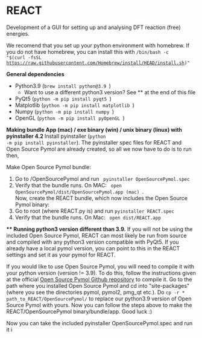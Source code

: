 # REACT
Development of a GUI for setting up and analysing DFT reaction (free) energies.

We recomend that you set up your python environment with homebrew. If you do not have homebrew, you can install this with <code>/bin/bash -c "$(curl -fsSL https://raw.githubusercontent.com/Homebrew/install/HEAD/install.sh)"</code>


<strong>General dependencies</strong>
<ul>
  <li>Python3.9 (<code>brew install python@3.9 </code>)
    <ul>
    <li> Want to use a different python3 version? See ** at the end of this file</li>
  </ul> </li>
  <li>PyQt5 (<code>python -m pip install pyqt5 </code>) </li>
  <li>Matplotlib (<code>python -m pip install matplotlib </code>)</li>
  <li>Numpy (<code>python -m pip install numpy </code>)</li>
  <li>OpenGL (<code>python -m pip install pyOpenGL </code>)</li>
  
</ul>

<strong> Making bundle App (mac) / exe binary (win) / unix binary (linux) with pyinstaller 4.2 </strong>
Install pyinstaller (<code>python -m pip install pyinstaller</code>).
The pyinstaller spec files for REACT and Open Source Pymol are already created, so all we now have to do is to run then,

Make Open Source Pymol bundle:
<ol>
  <li>Go to /OpenSourcePymol and run <code> pyinstaller OpenSourcePymol.spec </code></li>
  <li>Verify that the bundle runs. On MAC: <code> open OpenSourcePymol/dist/OpenSourcePymol.app (mac) </code>.</li>
Now, create the REACT bundle, which now includes the Open Source Pymol binary:
  <li>Go to root (where REACT.py is) and run <code>pyinstaller REACT.spec</code></li>
  <li>Verify that the bundle runs. On Mac: <code> open dist/REACT.app</code> </li>
</ol>


<strong>** Running python3 version different than 3.9.</strong>
If you will not be using the included Open Source Pymol, REACT can most likely be run from source and compiled with any python3 version compatible with PyQt5. If you already have a local pymol version, you can point to this in the REACT settings and set it as your pymol for REACT.

If you would like to use Open Source Pymol, you will need to compile it with your python version (version != 3.9). To do this, follow the instructions given at the official <a href="https://github.com/schrodinger/pymol-open-source">Open Source Pymol Github repository</a> to compile it. Go to the path where you installed Open Source Pymol and cd into "site-packages" (where you see the directories pymol, pymol2, pmg_qt etc.). Do <code>cp -r * path_to_REACT/OpenSourcePymol/</code> to replace our python3.9 version of Open Source Pymol with yours. Now you can follow the steps above to make the REACT/OpenSourcePymol binary/bundle/app. Good luck :) 



Now you can take the included pyinstaller OpenSourcePymol.spec and run it i

